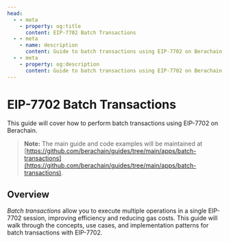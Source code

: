 ```yaml
---
head:
  - - meta
    - property: og:title
      content: EIP-7702 Batch Transactions
  - - meta
    - name: description
      content: Guide to batch transactions using EIP-7702 on Berachain.
  - - meta
    - property: og:description
      content: Guide to batch transactions using EIP-7702 on Berachain.
---
```


# EIP-7702 Batch Transactions

This guide will cover how to perform batch transactions using EIP-7702 on Berachain.

> **Note:** The main guide and code examples will be maintained at [https://github.com/berachain/guides/tree/main/apps/batch-transactions](https://github.com/berachain/guides/tree/main/apps/batch-transactions).

## Overview

_Batch transactions_ allow you to execute multiple operations in a single EIP-7702 session, improving efficiency and reducing gas costs. This guide will walk through the concepts, use cases, and implementation patterns for batch transactions with EIP-7702.

<!-- More content coming soon. --> 